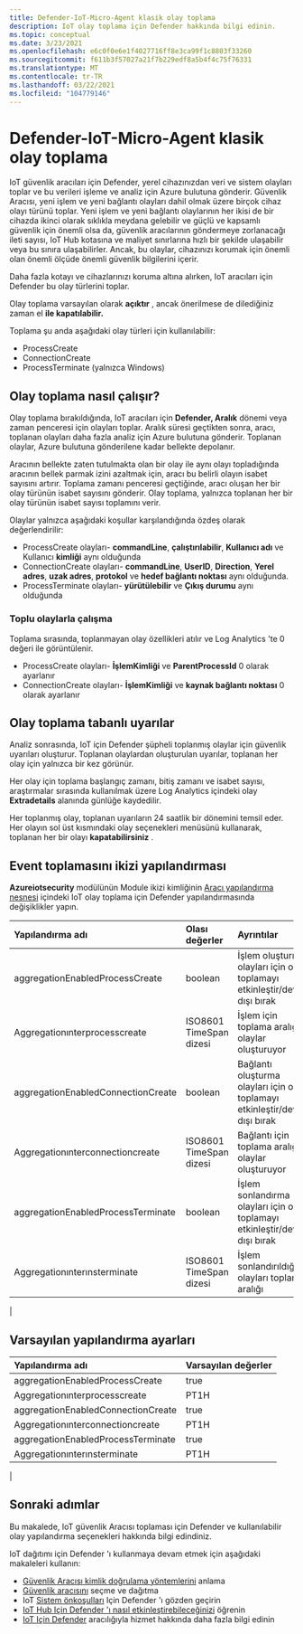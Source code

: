```yaml
---
title: Defender-IoT-Micro-Agent klasik olay toplama
description: IoT olay toplama için Defender hakkında bilgi edinin.
ms.topic: conceptual
ms.date: 3/23/2021
ms.openlocfilehash: e6c0f0e6e1f4027716ff8e3ca99f1c8803f33260
ms.sourcegitcommit: f611b3f57027a21f7b229edf8a5b4f4c75f76331
ms.translationtype: MT
ms.contentlocale: tr-TR
ms.lasthandoff: 03/22/2021
ms.locfileid: "104779146"
---
```

# <a name="defender-iot-micro-agent-classic-event-aggregation"></a>Defender-IoT-Micro-Agent klasik olay toplama

IoT güvenlik aracıları için Defender, yerel cihazınızdan veri ve sistem olayları toplar ve bu verileri işleme ve analiz için Azure bulutuna gönderir. Güvenlik Aracısı, yeni işlem ve yeni bağlantı olayları dahil olmak üzere birçok cihaz olayı türünü toplar. Yeni işlem ve yeni bağlantı olaylarının her ikisi de bir cihazda ikinci olarak sıklıkla meydana gelebilir ve güçlü ve kapsamlı güvenlik için önemli olsa da, güvenlik aracılarının göndermeye zorlanacağı ileti sayısı, IoT Hub kotasına ve maliyet sınırlarına hızlı bir şekilde ulaşabilir veya bu sınıra ulaşabilirler. Ancak, bu olaylar, cihazınızı korumak için önemli olan önemli ölçüde önemli güvenlik bilgilerini içerir.

Daha fazla kotayı ve cihazlarınızı koruma altına alırken, IoT aracıları için Defender bu olay türlerini toplar.

Olay toplama varsayılan olarak **açıktır** , ancak önerilmese de dilediğiniz zaman el **ile kapatılabilir.**

Toplama şu anda aşağıdaki olay türleri için kullanılabilir:

* ProcessCreate
* ConnectionCreate
* ProcessTerminate (yalnızca Windows)

## <a name="how-does-event-aggregation-work"></a>Olay toplama nasıl çalışır?

Olay toplama bırakıldığında, IoT aracıları için **Defender, Aralık** dönemi veya zaman penceresi için olayları toplar.
Aralık süresi geçtikten sonra, aracı, toplanan olayları daha fazla analiz için Azure bulutuna gönderir.
Toplanan olaylar, Azure bulutuna gönderilene kadar bellekte depolanır.

Aracının bellekte zaten tutulmakta olan bir olay ile aynı olayı topladığında aracının bellek parmak izini azaltmak için, aracı bu belirli olayın isabet sayısını artırır. Toplama zamanı penceresi geçtiğinde, aracı oluşan her bir olay türünün isabet sayısını gönderir. Olay toplama, yalnızca toplanan her bir olay türünün isabet sayısı toplamını verir.

Olaylar yalnızca aşağıdaki koşullar karşılandığında özdeş olarak değerlendirilir:

* ProcessCreate olayları- **commandLine**, **çalıştırılabilir**, **Kullanıcı adı** ve Kullanıcı **kimliği** aynı olduğunda
* ConnectionCreate olayları- **commandLine**, **UserID**, **Direction**, **Yerel adres**, **uzak adres**, **protokol** ve **hedef bağlantı noktası** aynı olduğunda.
* ProcessTerminate olayları- **yürütülebilir** ve **Çıkış durumu** aynı olduğunda

### <a name="working-with-aggregated-events"></a>Toplu olaylarla çalışma

Toplama sırasında, toplanmayan olay özellikleri atılır ve Log Analytics 'te 0 değeri ile görüntülenir.

* ProcessCreate olayları- **İşlemKimliği** ve **ParentProcessId** 0 olarak ayarlanır
* ConnectionCreate olayları- **İşlemKimliği** ve **kaynak bağlantı noktası** 0 olarak ayarlanır

## <a name="event-aggregation-based-alerts"></a>Olay toplama tabanlı uyarılar

Analiz sonrasında, IoT için Defender şüpheli toplanmış olaylar için güvenlik uyarıları oluşturur. Toplanan olaylardan oluşturulan uyarılar, toplanan her olay için yalnızca bir kez görünür.

Her olay için toplama başlangıç zamanı, bitiş zamanı ve isabet sayısı, araştırmalar sırasında kullanılmak üzere Log Analytics içindeki olay **Extradetails** alanında günlüğe kaydedilir.

Her toplanmış olay, toplanan uyarıların 24 saatlik bir dönemini temsil eder. Her olayın sol üst kısmındaki olay seçenekleri menüsünü kullanarak, toplanan her bir olayı **kapatabilirsiniz** .

## <a name="event-aggregation-twin-configuration"></a>Event toplamasını ikizi yapılandırması

**Azureiotsecurity** modülünün Module ikizi kimliğinin [Aracı yapılandırma nesnesi](how-to-agent-configuration.md) içindeki IoT olay toplama için Defender yapılandırmasında değişiklikler yapın.

| Yapılandırma adı | Olası değerler | Ayrıntılar | Açıklamalar |
|:-----------|:---------------|:--------|:--------|
| aggregationEnabledProcessCreate | boolean | İşlem oluşturma olayları için olay toplamayı etkinleştir/devre dışı bırak |
| Aggregationınterprocesscreate | ISO8601 TimeSpan dizesi | İşlem için toplama aralığı olaylar oluşturuyor |
| aggregationEnabledConnectionCreate | boolean| Bağlantı oluşturma olayları için olay toplamayı etkinleştir/devre dışı bırak |
| Aggregationınterconnectioncreate | ISO8601 TimeSpan dizesi | Bağlantı için toplama aralığı olaylar oluşturuyor |
| aggregationEnabledProcessTerminate | boolean | İşlem sonlandırma olayları için olay toplamayı etkinleştir/devre dışı bırak | Yalnızca Windows|
| Aggregationınterınsterminate | ISO8601 TimeSpan dizesi | İşlem sonlandırıldığında olayları toplama aralığı | Yalnızca Windows|
|

## <a name="default-configurations-settings"></a>Varsayılan yapılandırma ayarları

| Yapılandırma adı | Varsayılan değerler |
|:-----------|:---------------|
| aggregationEnabledProcessCreate | true |
| Aggregationınterprocesscreate | PT1H|
| aggregationEnabledConnectionCreate | true |
| Aggregationınterconnectioncreate | PT1H|
| aggregationEnabledProcessTerminate | true |
| Aggregationınterınsterminate | PT1H|
|

## <a name="next-steps"></a>Sonraki adımlar

Bu makalede, IoT güvenlik Aracısı toplaması için Defender ve kullanılabilir olay yapılandırma seçenekleri hakkında bilgi edindiniz.

IoT dağıtımı için Defender 'ı kullanmaya devam etmek için aşağıdaki makaleleri kullanın:

- [Güvenlik Aracısı kimlik doğrulama yöntemlerini](concept-security-agent-authentication-methods.md) anlama
- [Güvenlik aracısını](how-to-deploy-agent.md) seçme ve dağıtma
- IoT [Sistem önkoşulları](quickstart-system-prerequisites.md) Için Defender 'ı gözden geçirin
- [IoT Hub Için Defender 'ı nasıl etkinleştirebileceğinizi](quickstart-onboard-iot-hub.md) öğrenin
- [IoT Için Defender](resources-frequently-asked-questions.md) aracılığıyla hizmet hakkında daha fazla bilgi edinin

